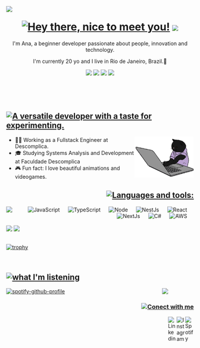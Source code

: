 <img src="http://25.media.tumblr.com/tumblr_m5cyekI7BM1rwcc6bo1_400.gif" align="left" width=300px />



<h1 align="center"> <a href="https://fontmeme.com/pt/fontes-pixeladas/"><img src="https://fontmeme.com/permalink/220427/ef995397aff79981b53a4b8c77608d20.png" alt="Hey there, nice to meet you!" border="0"></a> <img src="https://pokecrime.files.wordpress.com/2015/03/tumblr_static_tumblr_ljwvi13jf81qg0dcvo1_r1_500.gif" align="center" width="50px" /></h1>
<p align="center">I'm Ana, a beginner developer passionate about people, innovation and technology.</p>
<p align="center">I'm currently 20 yo and I live in Rio de Janeiro, Brazil.🥥
  <br>
<div align="center">
  <img src="https://media0.giphy.com/media/yGhIqFuOx84KY/giphy.gif" width="100px"/>
  <img src="https://media0.giphy.com/media/yGhIqFuOx84KY/giphy.gif" width="100px"/>
  <img src="https://media0.giphy.com/media/yGhIqFuOx84KY/giphy.gif" width="100px"/>
  <img src="https://media0.giphy.com/media/yGhIqFuOx84KY/giphy.gif" width="100px"/>
</div>
  </p>
<br>
<br>
<br>


<h2><a href="https://fontmeme.com/pt/fontes-pixeladas/"><img src="https://fontmeme.com/permalink/220427/547bb2a3ece8f47409e8f65d5d97e2a2.png" alt="A versatile developer with a taste for experimenting." border="0"></a></h2>

<img src="https://raw.githubusercontent.com/HolyZheng/holyZheng-blog/master/images/coding.gif" align="right" width="160px" />

- 👩‍💻 Working as a Fullstack Engineer at Descomplica.
- 🎓 Studying Systems Analysis and Development at Faculdade Descomplica
- 🎮 Fun fact: I love beautiful animations and videogames.


<h2  align="right"> <a href="https://fontmeme.com/pt/fontes-pixeladas/"><img src="https://fontmeme.com/permalink/220427/a12747ccdd7843192db86ff749ce5449.png" alt="Languages and tools:" border="0"></a> </h2>
<img src="https://gente.globo.com/esports/images/campeonatos.gif" align="left" width="25px" />

<div align="right" style="display: inline_block">
  <img alt="JavaScript" width="26px" src="https://cdn.jsdelivr.net/gh/devicons/devicon/icons/javascript/javascript-original.svg" style="padding-right:10px;" /> &nbsp;
  <img alt="TypeScript" width="26px" src="https://cdn-icons-png.flaticon.com/512/5968/5968381.png" style="padding-right:10px;" /> &nbsp;
  <img alt="Node" width="26px" src="https://cdn-icons-png.flaticon.com/512/5968/5968322.png" style="padding-right:10px;" /> &nbsp;
  <img alt="NestJs" width="26px" src="https://static-00.iconduck.com/assets.00/nestjs-icon-2048x2040-3rrvcej8.png" style="padding-right:10px;" /> &nbsp;
  <img alt="React" width="26px" src="https://upload.wikimedia.org/wikipedia/commons/thumb/a/a7/React-icon.svg/1150px-React-icon.svg.png" style="padding-right:10px;" /> &nbsp;
  <img alt="NextJs" width="26px" src="https://res.cloudinary.com/practicaldev/image/fetch/s--RpUfSAFP--/c_imagga_scale,f_auto,fl_progressive,h_1080,q_auto,w_1080/https://dev-to-uploads.s3.amazonaws.com/uploads/articles/8otweo5ef6kwc26rmxe5.png" style="padding-right:10px;" /> &nbsp;
  <img alt="C#" width="26px" src="https://static-00.iconduck.com/assets.00/c-sharp-c-icon-456x512-9sej0lrz.png" style="padding-right:10px;" /> &nbsp;
  <img alt="AWS" width="26px" src="https://static-00.iconduck.com/assets.00/aws-icon-2048x2048-ptyrjxdo.png" style="padding-right:10px;" /> &nbsp;
</div>
<br />

<div>
<img height= "160em" src= "https://github-readme-stats.vercel.app/api?username=AnaTrechau&show_icons=true&count_private=true&theme=yeblu">
<img height= "160em" src= "https://github-readme-stats.vercel.app/api/top-langs/?username=AnaTrechau&count_private=true&exclude_repo=harvard-CS50x-practices,CalculadoraPython,tic-tac-toe&layout=compact&theme=yeblu">
</div>

<br />


[![trophy](https://github-profile-trophy.vercel.app/?username=AnaTrechau&title=Joined2020,Commit,Repositories,PullRequest&theme=algolia&no-bg=true&column=-1)](https://github.com/ryo-ma/github-profile-trophy)


<br />

<h2> <a href="https://fontmeme.com/pt/fontes-pixeladas/"><img src="https://fontmeme.com/permalink/220427/8c08d5ad41998c09439039ea314a888f.png" alt="what I'm listening" border="0"></a> </h2>
 <img src="http://pa1.narvii.com/6084/d50c59bed043045edb69febc26945574e37dc99b_00.gif" align="right" width="85px" />

[![spotify-github-profile](https://spotify-github-profile.vercel.app/api/view?uid=ana_campbell23&cover_image=true&theme=novatorem&show_offline=false&background_color=121212&bar_color=203ba7&bar_color_cover=false)](https://spotify-github-profile.vercel.app/api/view?uid=ana_campbell23&redirect=true)

<h3  align="right"> <a href="https://fontmeme.com/pt/fontes-pixeladas/"><img src="https://fontmeme.com/permalink/220427/68e262e41b89f12d6dc42f83f97c2585.png" alt="Conect with me" border="0"></a> </h3>

[<img align="right" width="23px" alt="Spotify" src="https://cdn-icons-png.flaticon.com/512/174/174872.png">](https://open.spotify.com/user/ana_campbell23)
[<img align="right" width="23px" alt="Instagram" src="https://cdn-icons-png.flaticon.com/512/174/174855.png">](https://instagram.com/ana_trechau)
[<img align="right" width="23px" alt="Linkedin" src="https://cdn-icons-png.flaticon.com/512/174/174857.png">](https://linkedin.com/in/ana-trechau)
